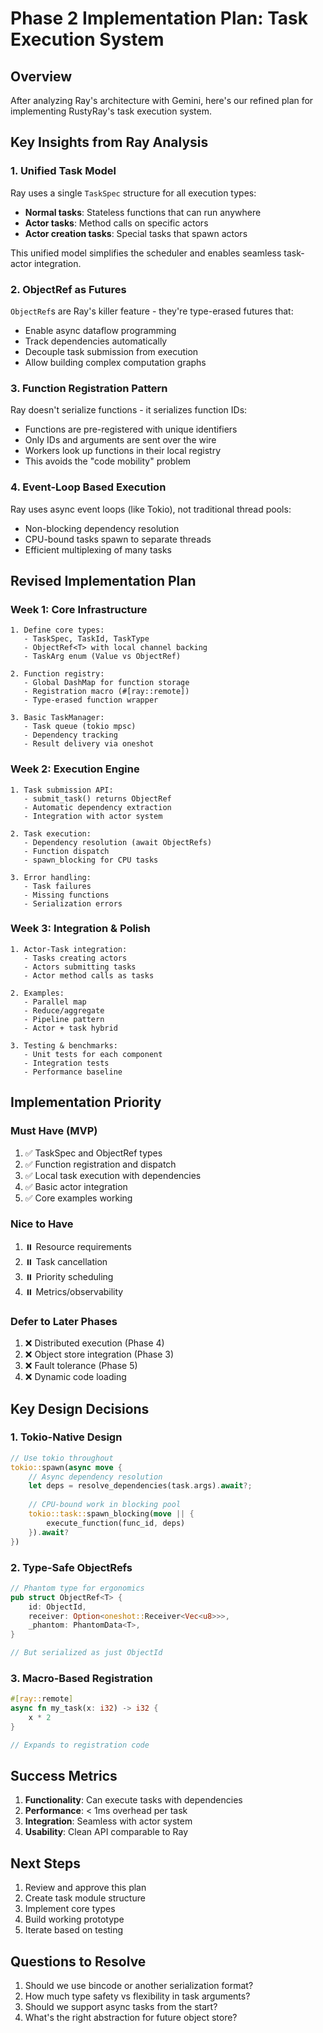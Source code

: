 # Phase 2 Implementation Plan: Task Execution System

## Overview

After analyzing Ray's architecture with Gemini, here's our refined plan for implementing RustyRay's task execution system.

## Key Insights from Ray Analysis

### 1. Unified Task Model
Ray uses a single `TaskSpec` structure for all execution types:
- **Normal tasks**: Stateless functions that can run anywhere
- **Actor tasks**: Method calls on specific actors
- **Actor creation tasks**: Special tasks that spawn actors

This unified model simplifies the scheduler and enables seamless task-actor integration.

### 2. ObjectRef as Futures
`ObjectRef`s are Ray's killer feature - they're type-erased futures that:
- Enable async dataflow programming
- Track dependencies automatically
- Decouple task submission from execution
- Allow building complex computation graphs

### 3. Function Registration Pattern
Ray doesn't serialize functions - it serializes function IDs:
- Functions are pre-registered with unique identifiers
- Only IDs and arguments are sent over the wire
- Workers look up functions in their local registry
- This avoids the "code mobility" problem

### 4. Event-Loop Based Execution
Ray uses async event loops (like Tokio), not traditional thread pools:
- Non-blocking dependency resolution
- CPU-bound tasks spawn to separate threads
- Efficient multiplexing of many tasks

## Revised Implementation Plan

### Week 1: Core Infrastructure
```
1. Define core types:
   - TaskSpec, TaskId, TaskType
   - ObjectRef<T> with local channel backing
   - TaskArg enum (Value vs ObjectRef)
   
2. Function registry:
   - Global DashMap for function storage
   - Registration macro (#[ray::remote])
   - Type-erased function wrapper
   
3. Basic TaskManager:
   - Task queue (tokio mpsc)
   - Dependency tracking
   - Result delivery via oneshot
```

### Week 2: Execution Engine
```
1. Task submission API:
   - submit_task() returns ObjectRef
   - Automatic dependency extraction
   - Integration with actor system
   
2. Task execution:
   - Dependency resolution (await ObjectRefs)
   - Function dispatch
   - spawn_blocking for CPU tasks
   
3. Error handling:
   - Task failures
   - Missing functions
   - Serialization errors
```

### Week 3: Integration & Polish
```
1. Actor-Task integration:
   - Tasks creating actors
   - Actors submitting tasks
   - Actor method calls as tasks
   
2. Examples:
   - Parallel map
   - Reduce/aggregate
   - Pipeline pattern
   - Actor + task hybrid
   
3. Testing & benchmarks:
   - Unit tests for each component
   - Integration tests
   - Performance baseline
```

## Implementation Priority

### Must Have (MVP)
1. ✅ TaskSpec and ObjectRef types
2. ✅ Function registration and dispatch
3. ✅ Local task execution with dependencies
4. ✅ Basic actor integration
5. ✅ Core examples working

### Nice to Have
1. ⏸️ Resource requirements
2. ⏸️ Task cancellation
3. ⏸️ Priority scheduling
4. ⏸️ Metrics/observability

### Defer to Later Phases
1. ❌ Distributed execution (Phase 4)
2. ❌ Object store integration (Phase 3)
3. ❌ Fault tolerance (Phase 5)
4. ❌ Dynamic code loading

## Key Design Decisions

### 1. Tokio-Native Design
```rust
// Use tokio throughout
tokio::spawn(async move {
    // Async dependency resolution
    let deps = resolve_dependencies(task.args).await?;
    
    // CPU-bound work in blocking pool
    tokio::task::spawn_blocking(move || {
        execute_function(func_id, deps)
    }).await?
})
```

### 2. Type-Safe ObjectRefs
```rust
// Phantom type for ergonomics
pub struct ObjectRef<T> {
    id: ObjectId,
    receiver: Option<oneshot::Receiver<Vec<u8>>>,
    _phantom: PhantomData<T>,
}

// But serialized as just ObjectId
```

### 3. Macro-Based Registration
```rust
#[ray::remote]
async fn my_task(x: i32) -> i32 {
    x * 2
}

// Expands to registration code
```

## Success Metrics

1. **Functionality**: Can execute tasks with dependencies
2. **Performance**: < 1ms overhead per task
3. **Integration**: Seamless with actor system
4. **Usability**: Clean API comparable to Ray

## Next Steps

1. Review and approve this plan
2. Create task module structure
3. Implement core types
4. Build working prototype
5. Iterate based on testing

## Questions to Resolve

1. Should we use bincode or another serialization format?
2. How much type safety vs flexibility in task arguments?
3. Should we support async tasks from the start?
4. What's the right abstraction for future object store?